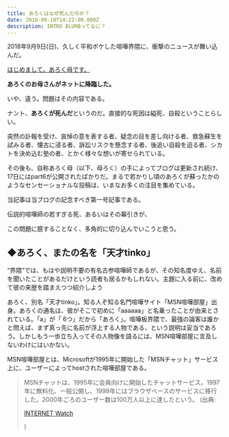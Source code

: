 ```yaml
---
title: あろくはなぜ死んだのか？
date: 2018-09-18T14:22:00.000Z
description: INTRO BLURBってなに？
---
```

2018年9月9日(日)、久しく平和ボケした喧嘩界隈に、衝撃のニュースが舞い込んだ。

[はじめまして。あろく母です。](https://ameblo.jp/saotomekouji/entry-12403737233.html)

**あろくのお母さんがネットに降臨した。**

いや、違う。問題はその内容である。

ナント、**あろくが死んだ**というのだ。直接的な死因は縊死、自殺ということらしい。

突然の訃報を受け、哀悼の意を表する者、疑念の目を差し向ける者、救急蘇生を試みる者、懐古に浸る者、訴訟リスクを懸念する者、後追い自殺を迫る者、シカトを決め込む塾の者、とかく様々な想いが寄せられている。

その後も、自称あろく母（以下、母ろく）の手によってブログは更新され続け、17日にはpart6が公開されたばかりだ。まるで若かりし頃のあろくが蘇ったかのようなセンセーショナルな投稿は、いまなお多くの注目を集めている。

当記事は当ブログの記念すべき第一号記事である。

伝説的喧嘩師の若すぎる死、あるいはその幕引きが、

この問題に臆することなく、多角的に切り込んでいこうと思う。



## ◆あろく、またの名を「天才tinko」

“界隈”では、もはや説明不要の有名古参喧嘩師であるが、その知名度ゆえ、名前を聞いたことがあるだけという読者も居るかもしれない。主題に入る前に、改めて彼の来歴を踏まえつつ紹介しよう

あろく、別名「天才tinko」。知る人ぞ知る名門喧嘩サイト「MSN喧嘩部屋」出身。あろくの通名は、彼がそこで初めに「aaaaaa」と名乗ったことが由来とされている。「a」が「 6つ」だから「あろく」。喧嘩板界隈で、最強の論客は誰かと問えば、まず真っ先に名前が浮上する人物である、という説明は妥当であろう。しかしもう一歩立ち入ってその人物像を語るには、MSN喧嘩部屋に言及しないわけにはいかない。

MSN喧嘩部屋とは、Microsoftが1995年に開始した「MSNチャット」サービス上に、ユーザーによってhostされた喧嘩部屋である。

> MSNチャットは、1995年に会員向けに開始したチャットサービス。1997年に無料化、一般公開し、1999年にはブラウザベースのサービスに移行した。2000年ごろのユーザー数は100万人以上に達したという。 (出典:
>
> [INTERNET Watch](https://internet.watch.impress.co.jp/cda/news/2005/03/10/6803.html)
>
> )
